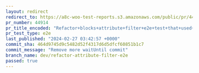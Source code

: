 ```yaml
---
layout: redirect
redirect_to: https://a8c-woo-test-reports.s3.amazonaws.com/public/pr/44914/e2e/index.html
pr_number: 44914
pr_title_encoded: "Refactor+blocks+attribute+filter+e2e+test+that+used+static+html+template"
pr_test_type: e2e
last_published: "2024-02-27 03:42:57 +0000"
commit_sha: 464d9745d9c5482d52f4317d6d5dfcf60851b1c7
commit_message: "Remove more waitUntil commit"
branch_name: dev/refactor-attribute-filter-e2e
passed: true
---
```

